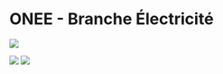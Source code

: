 # ONEE - Branche Électricité
![](http://www.one.org.ma/images/Banniere_accueil2019-695-132.gif)

![](https://user-images.githubusercontent.com/4665040/101262205-36642e80-373d-11eb-8ba4-2003adebf6f1.jpeg)
![](https://user-images.githubusercontent.com/4665040/101262209-3c5a0f80-373d-11eb-95b1-0f166d44a119.jpeg)
